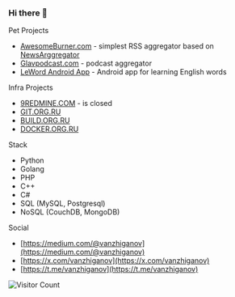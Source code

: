 ### Hi there 👋

Pet Projects

- [AwesomeBurner.com](http://awesomeburner.com) - simplest RSS aggregator based on [NewsArggregator](https://github.com/vanzhiganov/NewsArggregator)
- [Glavpodcast.com](http://glavpodcast.com) - podcast aggregator
- [LeWord Android App](https://www.rustore.ru/catalog/app/net.leword.cards.net.leword.cards) - Android app for learning English words

Infra Projects

- [9REDMINE.COM](https://9redmine.com) - is closed
- [GIT.ORG.RU](https://git.org.ru)
- [BUILD.ORG.RU](https://build.org.ru)
- [DOCKER.ORG.RU](https://docker.org.ru)

Stack

- Python
- Golang
- PHP
- C++
- C#
- SQL (MySQL, Postgresql)
- NoSQL (CouchDB, MongoDB)

Social

- [https://medium.com/@vanzhiganov](https://medium.com/@vanzhiganov)
- [https://x.com/vanzhiganov](https://x.com/vanzhiganov)
- [https://t.me/vanzhiganov](https://t.me/vanzhiganov)

![Visitor Count](https://profile-counter.glitch.me/vanzhiganov/count.svg)

